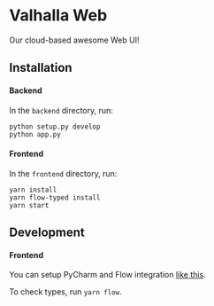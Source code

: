 # Valhalla Web

Our cloud-based awesome Web UI!

## Installation

#### Backend

In the `backend` directory, run: 
    
    python setup.py develop
    python app.py

#### Frontend

In the `frontend` directory, run:

    yarn install
    yarn flow-typed install
    yarn start

## Development

#### Frontend

You can setup PyCharm and Flow integration [like this](https://blog.jetbrains.com/webstorm/2016/11/using-flow-in-webstorm).

To check types, run `yarn flow`. 
